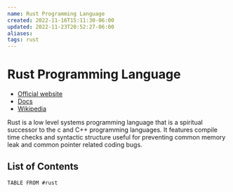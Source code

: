 ```yaml
---
name: Rust Programming Language
created: 2022-11-16T15:11:30-06:00
updated: 2022-11-23T20:52:27-06:00
aliases: 
tags: rust
---
```

# Rust Programming Language
- [Official website](https://www.rust-lang.org/)
- [Docs](https://doc.rust-lang.org/reference/introduction.html)
- [Wikipedia](https://en.wikipedia.org/wiki/Rust_(programming_language))

Rust is a low level systems programming language that is a spiritual successor to the c and C++ programming languages.  It features compile time checks and syntactic structure useful for preventing common memory leak and common pointer related coding bugs. 

## List of Contents

```dataview
TABLE FROM #rust
```
